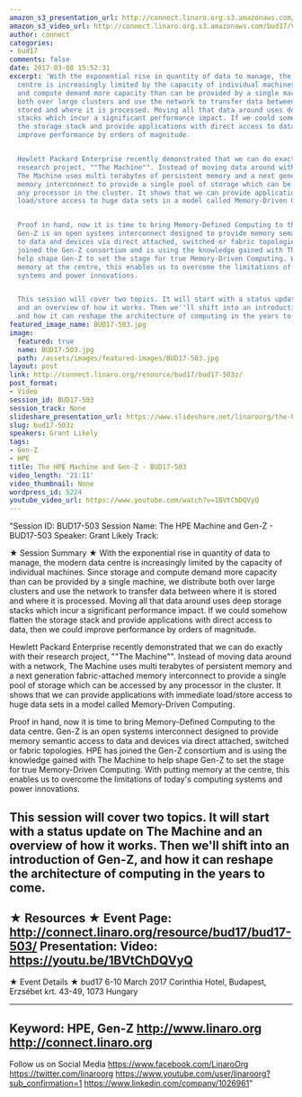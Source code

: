 ```yaml
---
amazon_s3_presentation_url: http://connect.linaro.org.s3.amazonaws.com/bud17/Presentations/BUD17-503%20The%20HPE%20Machine%20and%20Gen%20Z.pdf
amazon_s3_video_url: http://connect.linaro.org.s3.amazonaws.com/bud17/Videos/Friday/BUD17-503%20The%20HPE%20Machine%20and%20Gen-Z.mp4
author: connect
categories:
- bud17
comments: false
date: 2017-03-08 15:52:31
excerpt: 'With the exponential rise in quantity of data to manage, the modern data
  centre is increasingly limited by the capacity of individual machines. Since storage
  and compute demand more capacity than can be provided by a single machine, we distribute
  both over large clusters and use the network to transfer data between where it is
  stored and where it is processed. Moving all that data around uses deep storage
  stacks which incur a significant performance impact. If we could somehow flatten
  the storage stack and provide applications with direct access to data, then we could
  improve performance by orders of magnitude.


  Hewlett Packard Enterprise recently demonstrated that we can do exactly with their
  research project, ""The Machine"". Instead of moving data around with a network,
  The Machine uses multi terabytes of persistent memory and a next generation fabric-attached
  memory interconnect to provide a single pool of storage which can be accessed by
  any processor in the cluster. It shows that we can provide applications with immediate
  load/store access to huge data sets in a model called Memory-Driven Computing.


  Proof in hand, now it is time to bring Memory-Defined Computing to the data centre.
  Gen-Z is an open systems interconnect designed to provide memory semantic access
  to data and devices via direct attached, switched or fabric topologies. HPE has
  joined the Gen-Z consortium and is using the knowledge gained with The Machine to
  help shape Gen-Z to set the stage for true Memory-Driven Computing. With putting
  memory at the centre, this enables us to overcome the limitations of today''s computing
  systems and power innovations.


  This session will cover two topics. It will start with a status update on The Machine
  and an overview of how it works. Then we''ll shift into an introduction of Gen-Z,
  and how it can reshape the architecture of computing in the years to come.'
featured_image_name: BUD17-503.jpg
image:
  featured: true
  name: BUD17-503.jpg
  path: /assets/images/featured-images/BUD17-503.jpg
layout: post
link: http://connect.linaro.org/resource/bud17/bud17-503z/
post_format:
- Video
session_id: BUD17-503
session_track: None
slideshare_presentation_url: https://www.slideshare.net/linaroorg/the-hpe-machine-and-genz-bud17503
slug: bud17-503z
speakers: Grant Likely
tags:
- Gen-Z
- HPE
title: The HPE Machine and Gen-Z - BUD17-503
video_length: '21:11'
video_thumbnail: None
wordpress_id: 5224
youtube_video_url: https://www.youtube.com/watch?v=1BVtChDQVyQ
---
```


"Session ID: BUD17-503
Session Name: The HPE Machine and Gen-Z - BUD17-503
Speaker: 
Grant Likely
Track: 


★ Session Summary ★
With the exponential rise in quantity of data to manage, the modern data centre is increasingly limited by the capacity of individual machines. Since storage and compute demand more capacity than can be provided by a single machine, we distribute both over large clusters and use the network to transfer data between where it is stored and where it is processed. Moving all that data around uses deep storage stacks which incur a significant performance impact. If we could somehow flatten the storage stack and provide applications with direct access to data, then we could improve performance by orders of magnitude.

Hewlett Packard Enterprise recently demonstrated that we can do exactly with their research project, ""The Machine"". Instead of moving data around with a network, The Machine uses multi terabytes of persistent memory and a next generation fabric-attached memory interconnect to provide a single pool of storage which can be accessed by any processor in the cluster. It shows that we can provide applications with immediate load/store access to huge data sets in a model called Memory-Driven Computing.

Proof in hand, now it is time to bring Memory-Defined Computing to the data centre. Gen-Z is an open systems interconnect designed to provide memory semantic access to data and devices via direct attached, switched or fabric topologies. HPE has joined the Gen-Z consortium and is using the knowledge gained with The Machine to help shape Gen-Z to set the stage for true Memory-Driven Computing. With putting memory at the centre, this enables us to overcome the limitations of today's computing systems and power innovations.

This session will cover two topics. It will start with a status update on The Machine and an overview of how it works. Then we'll shift into an introduction of Gen-Z, and how it can reshape the architecture of computing in the years to come.
---------------------------------------------------
★ Resources ★
Event Page: http://connect.linaro.org/resource/bud17/bud17-503/
Presentation: 
Video: https://youtu.be/1BVtChDQVyQ
 ---------------------------------------------------

★ Event Details ★
bud17
6-10 March 2017
Corinthia Hotel, Budapest,
Erzsébet krt. 43-49,
1073 Hungary

---------------------------------------------------
Keyword: HPE, Gen-Z
http://www.linaro.org
http://connect.linaro.org
---------------------------------------------------
Follow us on Social Media
https://www.facebook.com/LinaroOrg
https://twitter.com/linaroorg
https://www.youtube.com/user/linaroorg?sub_confirmation=1
https://www.linkedin.com/company/1026961"